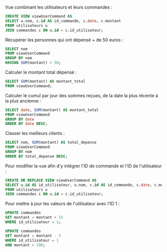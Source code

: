Vue combinant les utilisateurs et leurs commandes :

```sql
CREATE VIEW viewUserCommand AS
SELECT u.nom, c.id AS id_commande, c.date, c.montant
FROM utilisateurs u
JOIN commandes c ON u.id = c.id_utilisateur;
```

Récupérer les personnes qui ont dépensé + de 50 euros :

```sql
SELECT nom
FROM viewUserCommand
GROUP BY nom
HAVING SUM(montant) > 50;

```

Calculer le montant total dépensé :

```sql
SELECT SUM(montant) AS montant_total
FROM viewUserCommand;

```

Calculer le cumul par jour des sommes reçues, de la date la plus récente à la plus ancienne :

```sql
SELECT date, SUM(montant) AS montant_total
FROM viewUserCommand
GROUP BY date
ORDER BY date DESC;

```

Classer les meilleurs clients :

```sql
SELECT nom, SUM(montant) AS total_depense
FROM viewUserCommand
GROUP BY nom
ORDER BY total_depense DESC;

```

Pour modifier la vue afin d'y intégrer l'ID de commande et l'ID de l'utilisateur :

```sql
CREATE OR REPLACE VIEW viewUserCommand AS
SELECT u.id AS id_utilisateur, u.nom, c.id AS id_commande, c.date, c.montant
FROM utilisateurs u
JOIN commandes c ON u.id = c.id_utilisateur;

```

Pour mettre à jour les valeurs de l'utilisateur avec l’ID 1 :

```sql
UPDATE commandes
SET montant = montant + 15
WHERE id_utilisateur = 1;

UPDATE commandes
SET montant = montant - 5
WHERE id_utilisateur = 1
AND montant > 200;
```